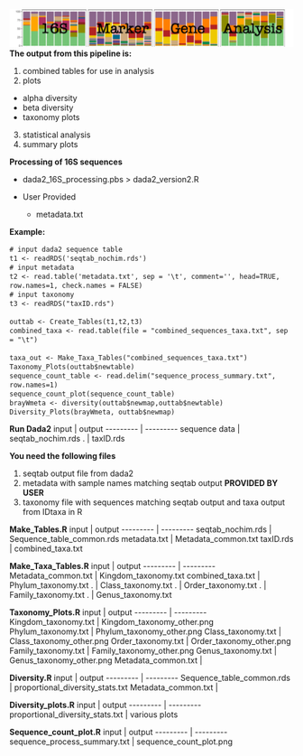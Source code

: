 ![logo](/man/images/Picture1.png)
**The output from this pipeline is:**
1) combined tables for use in analysis
2) plots
 - alpha diversity
 - beta diversity
 - taxonomy plots
3) statistical analysis
4) summary plots

**Processing of 16S sequences**
  - dada2_16S_processing.pbs > dada2_version2.R

- User Provided
  - metadata.txt


**Example:**
```
# input dada2 sequence table
t1 <- readRDS('seqtab_nochim.rds')
# input metadata
t2 <- read.table('metadata.txt', sep = '\t', comment='', head=TRUE, row.names=1, check.names = FALSE)
# input taxonomy
t3 <- readRDS("taxID.rds")

outtab <- Create_Tables(t1,t2,t3)
combined_taxa <- read.table(file = "combined_sequences_taxa.txt", sep = "\t")

taxa_out <- Make_Taxa_Tables("combined_sequences_taxa.txt")
Taxonomy_Plots(outtab$newtable)
sequence_count_table <- read.delim("sequence_process_summary.txt", row.names=1)
sequence_count_plot(sequence_count_table)
brayWmeta <- diversity(outtab$newmap,outtab$newtable)
Diversity_Plots(brayWmeta, outtab$newmap)
```

**Run Dada2**
input | output
--------- | ---------
sequence data | seqtab_nochim.rds
 . | taxID.rds


**You need the following files**
1) seqtab output file from dada2
2) metadata with sample names matching seqtab output **PROVIDED BY USER**
3) taxonomy file with sequences matching seqtab output and taxa output from IDtaxa in R

**Make_Tables.R**
input | output
--------- | ---------
seqtab_nochim.rds | Sequence_table_common.rds
metadata.txt | Metadata_common.txt
taxID.rds | combined_taxa.txt

**Make_Taxa_Tables.R**
input | output
--------- | ---------
Metadata_common.txt | Kingdom_taxonomy.txt
combined_taxa.txt | Phylum_taxonomy.txt
.  | Class_taxonomy.txt
.  | Order_taxonomy.txt
.  | Family_taxonomy.txt
.  | Genus_taxonomy.txt

**Taxonomy_Plots.R**
input | output
--------- | ---------
Kingdom_taxonomy.txt | Kingdom_taxonomy_other.png
Phylum_taxonomy.txt | Phylum_taxonomy_other.png
Class_taxonomy.txt | Class_taxonomy_other.png
Order_taxonomy.txt | Order_taxonomy_other.png
Family_taxonomy.txt | Family_taxonomy_other.png
Genus_taxonomy.txt | Genus_taxonomy_other.png
Metadata_common.txt | 

**Diversity.R**
input | output
--------- | ---------
Sequence_table_common.rds | proportional_diversity_stats.txt
Metadata_common.txt | 

**Diversity_plots.R**
input | output
--------- | ---------
proportional_diversity_stats.txt | various plots

**Sequence_count_plot.R**
input | output
--------- | ---------
sequence_process_summary.txt | sequence_count_plot.png